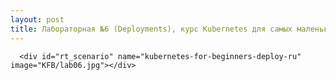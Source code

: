 ```yaml
---
layout: post
title: Лабораторная №6 (Deployments), курс Kubernetes для самых маленьких
---
```



<div>
    <div class="attachment-data"></div>
    
      <div id="rt_scenario" name="kubernetes-for-beginners-deploy-ru" image="KFB/lab06.jpg"></div>
    
</div>



<script>
    var scenario_div_name = '#rt_scenario';
    var scenario_image = $(scenario_div_name).attr('image');

    var startLab = function(){
        $('#start-lab-button').remove();
        $('#lab-img').remove();
        var scenario_name = $(scenario_div_name).attr('name')
        var lab_name = $('#rt_scenario').attr("lab")
        var data_katacoda_command = "";
        if(lab_name){
            data_katacoda_command="export SCENARIO_NAME=" + lab_name + ";";
        }
        
        var div_source_code = '<div id="katacoda-scenario-1" data-katacoda-command="' + data_katacoda_command + '" data-katacoda-hideintro="false" data-katacoda-id="rotoro-cloud/' + scenario_name + '" data-katacoda-externalcss="https://raw.githubusercontent.com/rotoro-cloud/rotoro-cloud.github.io/master/labEnv.css" data-katacoda-color="004d7f" style="height: 90vh;">';
        $(scenario_div_name).append(div_source_code);    
        var embed_script = document.createElement('script');
        embed_script.setAttribute('src','https://katacoda.com/embed.js?cache=rt');
        
        if($(scenario_div_name + ' script').length == 0){
            $(scenario_div_name).append(embed_script);
        }
    }
    
    var div_button_source_code = '<div style="text-align: center;"><img id="lab-img" src="https://raw.githubusercontent.com/rotoro-cloud/rotoro-cloud.github.io/master/images/' + scenario_image + '" onclick="startLab()" style="margin-top: 20px;"><div id="start-lab-button" style="margin-top: 20px;"><a class="btn btn-md btn-primary" onclick="startLab()" >Запуск упражнения</a><br><br><a href="https://rotoro-cloud.github.io/labs-ts/" target="_blank">Если возникли проблемы, смотри здесь</a></div></div>';
    
    $(scenario_div_name).append(div_button_source_code);  
</script>
